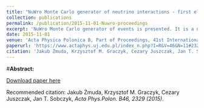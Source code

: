 ```yaml
---
title: "NuWro Monte Carlo generator of neutrino interactions - first electron scattering results"
collection: publications
permalink: /publication/2015-11-01-Nuwro-proceedings
excerpt: 'NuWro Monte Carlo generator of events is presented. It is a numerical environment containing all necessary ingredients to simulate interactions of neutrinos with nucleons and nuclei in realistic experimental situation in wide neutrino energy range. It can be used both for data analysis as well as studies of nuclear effects in neutrino interactions. The first results and functionalities of eWro — module of NuWro dedicated to electron–nucleus scattering — are also presented.'
date: 2015-11-01
venue: 'Acta Physica Polonica B, Part of Proceedings, 41st International Conference of Theoretical Physics: Matter to the Deepest : Kroczyce, Poland, September 4-8, 2017'
paperurl: 'https://www.actaphys.uj.edu.pl/index_n.php?I=R&V=46&N=11#2329'
citation: 'Jakub Żmuda, Krzysztof M. Graczyk, Cezary Juszczak, Jan T. Sobczyk, Acta Phys.Polon. B46, 2329 (2015)'
---
```

#__Abstract:__ 

[Download paper here](https://www.actaphys.uj.edu.pl/R/46/11/2329/pdf)

Recommended citation: Jakub Żmuda, Krzysztof M. Graczyk, Cezary Juszczak, Jan T. Sobczyk, <i>Acta Phys.Polon. B46, 2329 (2015)</i>.
